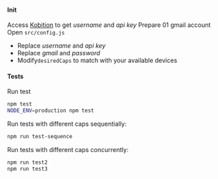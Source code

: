 #### Init
Access [Kobition](https://kobiton.com) to get *username* and *api key*
Prepare 01 gmail account
Open `src/config.js`
 * Replace *username* and *api key*
 * Replace *gmail* and *password*
 * Modify`desiredCaps` to match with your available devices

#### Tests
Run test
```bash
npm test
NODE_ENV=production npm test
```

Run tests with different caps sequentially:

```bash
npm run test-sequence
```

Run tests with different caps concurrently:

```bash
npm run test2
npm run test3
```
